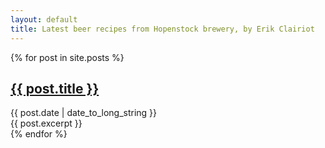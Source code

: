```yaml
---
layout: default
title: Latest beer recipes from Hopenstock brewery, by Erik Clairiot
---
```

<section>
  {% for post in site.posts %}
  <article>
  	<div class="title">
  		<h2>
    		<a href="{{ site.baseurl }}{{ post.url }}">{{ post.title }}</a>
    	</h2>
    	<span class="date">{{ post.date | date_to_long_string }}</span>
    </div>
    <div class="indent">
      {{ post.excerpt }}
    </div>
  </article>
  {% endfor %}
</section>

